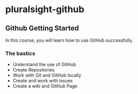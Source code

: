 # pluralsight-github

## Github Getting Started
In this course, you will learn how to use GitHub successfully.

### The bastics
- Understand the use of GitHub
- Create Repositories
- Work with Git and GitHub locally
- Create and work with issues
- Create a wiki and GitHub Page
